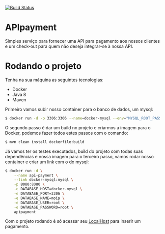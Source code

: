 [![Build Status](https://travis-ci.org/moreiraMD/APIpayment.svg?branch=master)](https://travis-ci.org/moreiraMD/APIpayment)
# APIpayment
Simples serviço para fornecer uma API para pagamento aos nossos clientes e um check-out para quem não deseja integrar-se à nossa API.

# Rodando o projeto

Tenha na sua máquina as seguintes tecnologias:
- Docker
- Java 8
- Maven

Primeiro vamos subir nosso container para o banco de dados, um mysql:
```sh
$ docker run -d -p 3306:3306 --name=docker-mysql --env="MYSQL_ROOT_PASSWORD=root" --env="MYSQL_PASSWORD=root" --env="MYSQL_DATABASE=moip" mysql
```
O segundo passo é dar um build no projeto e criarmos a imagem para o Docker, podemos fazer todos estes passos com o comando:
```sh
$ mvn clean install dockerfile:build
```
Já vamos ter os testes executados, build do projeto com todas suas dependências e nossa imagem para o terceiro passo, vamos rodar nosso container e criar um link com o do mysql:
```sh
$ docker run -d \
    --name api-payment \
    --link docker-mysql:mysql \
    -p 8080:8080 \
    -e DATABASE_HOST=docker-mysql \
    -e DATABASE_PORT=3306 \
    -e DATABASE_NAME=moip \
    -e DATABASE_USER=root \
    -e DATABASE_PASSWORD=root \
    apipayment
```

Com o projeto rodando é só acessar seu [LocalHost](http://localhost:8080/) para inserir um pagamento.
